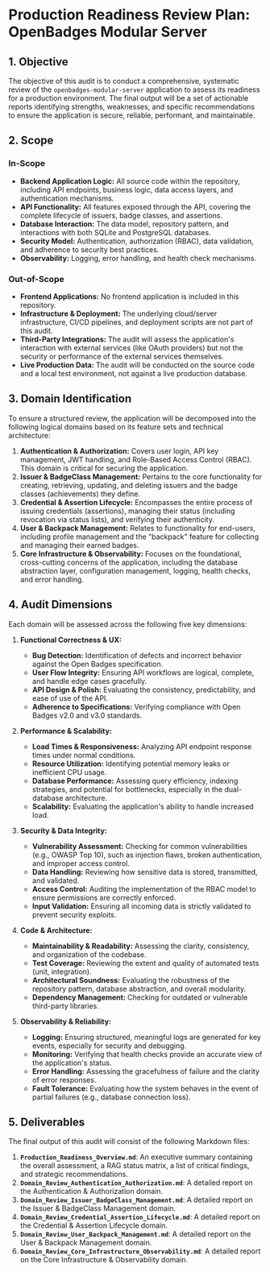 # Production Readiness Review Plan: OpenBadges Modular Server

## 1. Objective

The objective of this audit is to conduct a comprehensive, systematic review of the `openbadges-modular-server` application to assess its readiness for a production environment. The final output will be a set of actionable reports identifying strengths, weaknesses, and specific recommendations to ensure the application is secure, reliable, performant, and maintainable.

## 2. Scope

### In-Scope

*   **Backend Application Logic:** All source code within the repository, including API endpoints, business logic, data access layers, and authentication mechanisms.
*   **API Functionality:** All features exposed through the API, covering the complete lifecycle of issuers, badge classes, and assertions.
*   **Database Interaction:** The data model, repository pattern, and interactions with both SQLite and PostgreSQL databases.
*   **Security Model:** Authentication, authorization (RBAC), data validation, and adherence to security best practices.
*   **Observability:** Logging, error handling, and health check mechanisms.

### Out-of-Scope

*   **Frontend Applications:** No frontend application is included in this repository.
*   **Infrastructure & Deployment:** The underlying cloud/server infrastructure, CI/CD pipelines, and deployment scripts are not part of this audit.
*   **Third-Party Integrations:** The audit will assess the application's interaction with external services (like OAuth providers) but not the security or performance of the external services themselves.
*   **Live Production Data:** The audit will be conducted on the source code and a local test environment, not against a live production database.

## 3. Domain Identification

To ensure a structured review, the application will be decomposed into the following logical domains based on its feature sets and technical architecture:

1.  **Authentication & Authorization:** Covers user login, API key management, JWT handling, and Role-Based Access Control (RBAC). This domain is critical for securing the application.
2.  **Issuer & BadgeClass Management:** Pertains to the core functionality for creating, retrieving, updating, and deleting issuers and the badge classes (achievements) they define.
3.  **Credential & Assertion Lifecycle:** Encompasses the entire process of issuing credentials (assertions), managing their status (including revocation via status lists), and verifying their authenticity.
4.  **User & Backpack Management:** Relates to functionality for end-users, including profile management and the "backpack" feature for collecting and managing their earned badges.
5.  **Core Infrastructure & Observability:** Focuses on the foundational, cross-cutting concerns of the application, including the database abstraction layer, configuration management, logging, health checks, and error handling.

## 4. Audit Dimensions

Each domain will be assessed across the following five key dimensions:

1.  **Functional Correctness & UX:**
    *   **Bug Detection:** Identification of defects and incorrect behavior against the Open Badges specification.
    *   **User Flow Integrity:** Ensuring API workflows are logical, complete, and handle edge cases gracefully.
    *   **API Design & Polish:** Evaluating the consistency, predictability, and ease of use of the API.
    *   **Adherence to Specifications:** Verifying compliance with Open Badges v2.0 and v3.0 standards.

2.  **Performance & Scalability:**
    *   **Load Times & Responsiveness:** Analyzing API endpoint response times under normal conditions.
    *   **Resource Utilization:** Identifying potential memory leaks or inefficient CPU usage.
    *   **Database Performance:** Assessing query efficiency, indexing strategies, and potential for bottlenecks, especially in the dual-database architecture.
    *   **Scalability:** Evaluating the application's ability to handle increased load.

3.  **Security & Data Integrity:**
    *   **Vulnerability Assessment:** Checking for common vulnerabilities (e.g., OWASP Top 10), such as injection flaws, broken authentication, and improper access control.
    *   **Data Handling:** Reviewing how sensitive data is stored, transmitted, and validated.
    *   **Access Control:** Auditing the implementation of the RBAC model to ensure permissions are correctly enforced.
    *   **Input Validation:** Ensuring all incoming data is strictly validated to prevent security exploits.

4.  **Code & Architecture:**
    *   **Maintainability & Readability:** Assessing the clarity, consistency, and organization of the codebase.
    *   **Test Coverage:** Reviewing the extent and quality of automated tests (unit, integration).
    *   **Architectural Soundness:** Evaluating the robustness of the repository pattern, database abstraction, and overall modularity.
    *   **Dependency Management:** Checking for outdated or vulnerable third-party libraries.

5.  **Observability & Reliability:**
    *   **Logging:** Ensuring structured, meaningful logs are generated for key events, especially for security and debugging.
    *   **Monitoring:** Verifying that health checks provide an accurate view of the application's status.
    *   **Error Handling:** Assessing the gracefulness of failure and the clarity of error responses.
    *   **Fault Tolerance:** Evaluating how the system behaves in the event of partial failures (e.g., database connection loss).

## 5. Deliverables

The final output of this audit will consist of the following Markdown files:

1.  **`Production_Readiness_Overview.md`**: An executive summary containing the overall assessment, a RAG status matrix, a list of critical findings, and strategic recommendations.
2.  **`Domain_Review_Authentication_Authorization.md`**: A detailed report on the Authentication & Authorization domain.
3.  **`Domain_Review_Issuer_BadgeClass_Management.md`**: A detailed report on the Issuer & BadgeClass Management domain.
4.  **`Domain_Review_Credential_Assertion_Lifecycle.md`**: A detailed report on the Credential & Assertion Lifecycle domain.
5.  **`Domain_Review_User_Backpack_Management.md`**: A detailed report on the User & Backpack Management domain.
6.  **`Domain_Review_Core_Infrastructure_Observability.md`**: A detailed report on the Core Infrastructure & Observability domain.